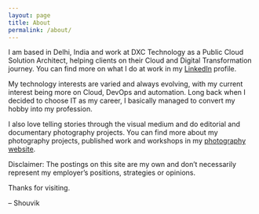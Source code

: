 ```yaml
---
layout: page
title: About
permalink: /about/
---
```


I am based in Delhi, India and work at DXC Technology as a Public Cloud Solution Architect, helping clients on their Cloud and Digital Transformation journey. You can find more on what I do at work in my [LinkedIn](https://www.linkedin.com/in/shouvikbasak/) profile. 

My technology interests are varied and always evolving, with my current interest being more on Cloud, DevOps and automation. Long back when I decided to choose IT as my career, I basically managed to convert my hobby into my profession.

I also love telling stories through the visual medium and do editorial and documentary photography projects. You can find more about my photography projects, published work and workshops in my [photography website](https://www.shouvikbasak.com/).

Disclaimer: The postings on this site are my own and don’t necessarily represent my employer’s positions, strategies or opinions.

Thanks for visiting.

– Shouvik
